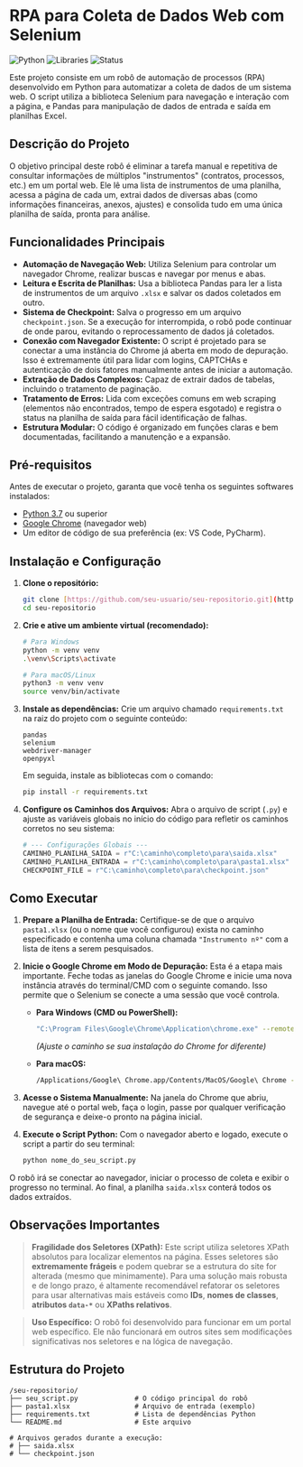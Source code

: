 # RPA para Coleta de Dados Web com Selenium

![Python](https://img.shields.io/badge/Python-3.7+-blue.svg)
![Libraries](https://img.shields.io/badge/Libraries-Selenium%20%7C%20Pandas-orange.svg)
![Status](https://img.shields.io/badge/Status-Funcional-success.svg)

Este projeto consiste em um robô de automação de processos (RPA) desenvolvido em Python para automatizar a coleta de dados de um sistema web. O script utiliza a biblioteca Selenium para navegação e interação com a página, e Pandas para manipulação de dados de entrada e saída em planilhas Excel.

## Descrição do Projeto

O objetivo principal deste robô é eliminar a tarefa manual e repetitiva de consultar informações de múltiplos "instrumentos" (contratos, processos, etc.) em um portal web. Ele lê uma lista de instrumentos de uma planilha, acessa a página de cada um, extrai dados de diversas abas (como informações financeiras, anexos, ajustes) e consolida tudo em uma única planilha de saída, pronta para análise.

## Funcionalidades Principais

- **Automação de Navegação Web:** Utiliza Selenium para controlar um navegador Chrome, realizar buscas e navegar por menus e abas.
- **Leitura e Escrita de Planilhas:** Usa a biblioteca Pandas para ler a lista de instrumentos de um arquivo `.xlsx` e salvar os dados coletados em outro.
- **Sistema de Checkpoint:** Salva o progresso em um arquivo `checkpoint.json`. Se a execução for interrompida, o robô pode continuar de onde parou, evitando o reprocessamento de dados já coletados.
- **Conexão com Navegador Existente:** O script é projetado para se conectar a uma instância do Chrome já aberta em modo de depuração. Isso é extremamente útil para lidar com logins, CAPTCHAs e autenticação de dois fatores manualmente antes de iniciar a automação.
- **Extração de Dados Complexos:** Capaz de extrair dados de tabelas, incluindo o tratamento de paginação.
- **Tratamento de Erros:** Lida com exceções comuns em web scraping (elementos não encontrados, tempo de espera esgotado) e registra o status na planilha de saída para fácil identificação de falhas.
- **Estrutura Modular:** O código é organizado em funções claras e bem documentadas, facilitando a manutenção e a expansão.

## Pré-requisitos

Antes de executar o projeto, garanta que você tenha os seguintes softwares instalados:

- [Python 3.7](https://www.python.org/downloads/) ou superior
- [Google Chrome](https://www.google.com/chrome/) (navegador web)
- Um editor de código de sua preferência (ex: VS Code, PyCharm).

## Instalação e Configuração

1.  **Clone o repositório:**
    ```bash
    git clone [https://github.com/seu-usuario/seu-repositorio.git](https://github.com/seu-usuario/seu-repositorio.git)
    cd seu-repositorio
    ```

2.  **Crie e ative um ambiente virtual (recomendado):**
    ```bash
    # Para Windows
    python -m venv venv
    .\venv\Scripts\activate

    # Para macOS/Linux
    python3 -m venv venv
    source venv/bin/activate
    ```

3.  **Instale as dependências:**
    Crie um arquivo chamado `requirements.txt` na raiz do projeto com o seguinte conteúdo:
    ```
    pandas
    selenium
    webdriver-manager
    openpyxl
    ```
    Em seguida, instale as bibliotecas com o comando:
    ```bash
    pip install -r requirements.txt
    ```

4.  **Configure os Caminhos dos Arquivos:**
    Abra o arquivo de script (`.py`) e ajuste as variáveis globais no início do código para refletir os caminhos corretos no seu sistema:
    ```python
    # --- Configurações Globais ---
    CAMINHO_PLANILHA_SAIDA = r"C:\caminho\completo\para\saida.xlsx"
    CAMINHO_PLANILHA_ENTRADA = r"C:\caminho\completo\para\pasta1.xlsx"
    CHECKPOINT_FILE = r"C:\caminho\completo\para\checkpoint.json"
    ```

## Como Executar

1.  **Prepare a Planilha de Entrada:**
    Certifique-se de que o arquivo `pasta1.xlsx` (ou o nome que você configurou) exista no caminho especificado e contenha uma coluna chamada `"Instrumento nº"` com a lista de itens a serem pesquisados.

2.  **Inicie o Google Chrome em Modo de Depuração:**
    Esta é a etapa mais importante. Feche todas as janelas do Google Chrome e inicie uma nova instância através do terminal/CMD com o seguinte comando. Isso permite que o Selenium se conecte a uma sessão que você controla.

    * **Para Windows (CMD ou PowerShell):**
        ```bash
        "C:\Program Files\Google\Chrome\Application\chrome.exe" --remote-debugging-port=9222
        ```
        *(Ajuste o caminho se sua instalação do Chrome for diferente)*

    * **Para macOS:**
        ```bash
        /Applications/Google\ Chrome.app/Contents/MacOS/Google\ Chrome --remote-debugging-port=9222
        ```

3.  **Acesse o Sistema Manualmente:**
    Na janela do Chrome que abriu, navegue até o portal web, faça o login, passe por qualquer verificação de segurança e deixe-o pronto na página inicial.

4.  **Execute o Script Python:**
    Com o navegador aberto e logado, execute o script a partir do seu terminal:
    ```bash
    python nome_do_seu_script.py
    ```

O robô irá se conectar ao navegador, iniciar o processo de coleta e exibir o progresso no terminal. Ao final, a planilha `saida.xlsx` conterá todos os dados extraídos.

## Observações Importantes

> **Fragilidade dos Seletores (XPath):** Este script utiliza seletores XPath absolutos para localizar elementos na página. Esses seletores são **extremamente frágeis** e podem quebrar se a estrutura do site for alterada (mesmo que minimamente). Para uma solução mais robusta e de longo prazo, é altamente recomendável refatorar os seletores para usar alternativas mais estáveis como **IDs**, **nomes de classes**, **atributos `data-*`** ou **XPaths relativos**.

> **Uso Específico:** O robô foi desenvolvido para funcionar em um portal web específico. Ele não funcionará em outros sites sem modificações significativas nos seletores e na lógica de navegação.

## Estrutura do Projeto

```
/seu-repositorio/
├── seu_script.py              # O código principal do robô
├── pasta1.xlsx                # Arquivo de entrada (exemplo)
├── requirements.txt           # Lista de dependências Python
└── README.md                  # Este arquivo

# Arquivos gerados durante a execução:
# ├── saida.xlsx
# └── checkpoint.json
```
